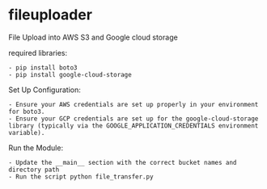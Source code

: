 # fileuploader

File Upload into AWS S3 and Google cloud storage

required libraries:

    - pip install boto3
    - pip install google-cloud-storage

Set Up Configuration:

    - Ensure your AWS credentials are set up properly in your environment for boto3.
    - Ensure your GCP credentials are set up for the google-cloud-storage library (typically via the GOOGLE_APPLICATION_CREDENTIALS environment variable).

Run the Module:

    - Update the __main__ section with the correct bucket names and directory path
    - Run the script python file_transfer.py

